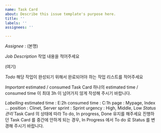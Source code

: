 ```yaml
---
name: Task Card
about: Describe this issue template's purpose here.
title: ''
labels: ''
assignees: ''

---
```


*Assignee* : (본명)

*Job Description*
작업 내용을 적어주세요

(여기)

*Todo*
해당 작업이 완성되기 위해서 완료되어야 하는 작업 리스트를 적어주세요

*Important*
estimated / consumed
Task Card 하나의 estimated time / consumed time 이 최대 3h 이 넘어가지 않게 작성해 주시기 바랍니다.

*Labelling*
estimated time : E:2h
consumed time : C:1h
page : Mypage, Index ...
position : Clinet, Server
sprint : Sprint
urgency : High, Middle, Low
*Status 관리*
Task Card 의 상태에 따라 To do, In progress, Done 유지를 해주세요
진행하던 Task Card 를 중간에 안하게 되는 경우, In Progress 에서 To do 로 Status 를 변경해 주시기 바랍니다.
